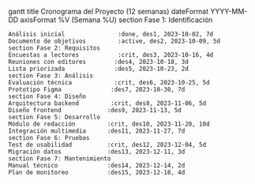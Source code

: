 gantt
    title Cronograma del Proyecto (12 semanas)
    dateFormat  YYYY-MM-DD
    axisFormat %V (Semana %U)
    section Fase 1: Identificación
    
    Análisis inicial               :done, des1, 2023-10-02, 7d
    Documento de objetivos         :active, des2, 2023-10-09, 5d
    section Fase 2: Requisitos
    Encuestas a lectores           :crit, des3, 2023-10-16, 4d
    Reuniones con editores        :des4, 2023-10-18, 3d
    Lista priorizada              :des5, 2023-10-23, 2d
    section Fase 3: Análisis
    Evaluación técnica            :crit, des6, 2023-10-25, 5d
    Prototipo Figma              :des7, 2023-10-30, 7d
    section Fase 4: Diseño
    Arquitectura backend         :crit, des8, 2023-11-06, 5d
    Diseño frontend             :des9, 2023-11-13, 5d
    section Fase 5: Desarrollo
    Módulo de redacción         :crit, des10, 2023-11-20, 10d
    Integración multimedia      :des11, 2023-11-27, 7d
    section Fase 6: Pruebas
    Test de usabilidad          :crit, des12, 2023-12-04, 5d
    Migración datos             :des13, 2023-12-11, 3d
    section Fase 7: Mantenimiento
    Manual técnico              :des14, 2023-12-14, 2d
    Plan de monitoreo           :des15, 2023-12-18, 4d

